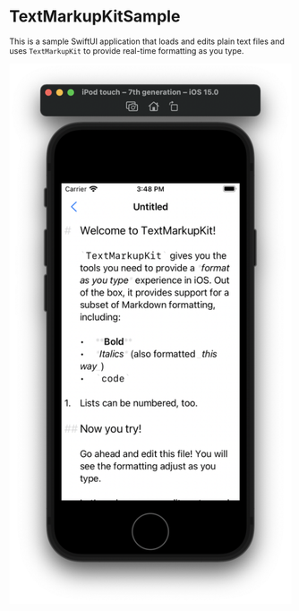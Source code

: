 #  TextMarkupKitSample

This is a sample SwiftUI application that loads and edits plain text files and uses `TextMarkupKit` to provide real-time formatting as you type.

![Screenshot of TextMarkupKitSample](../../assets/sample.png)


